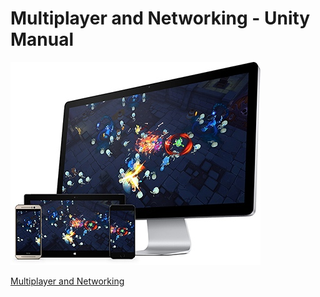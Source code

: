 # Multiplayer and Networking - Unity Manual

![](media/15022679892159.jpg)

[Multiplayer and Networking](https://docs.unity3d.com/Manual/UNet.html)

